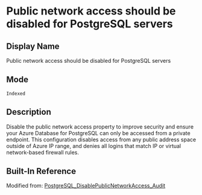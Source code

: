 # Public network access should be disabled for PostgreSQL servers

## Display Name

Public network access should be disabled for PostgreSQL servers

## Mode

`Indexed`

## Description

Disable the public network access property to improve security and ensure your Azure Database for PostgreSQL can only be accessed from a private endpoint. This configuration disables access from any public address space outside of Azure IP range, and denies all logins that match IP or virtual network-based firewall rules.

## Built-In Reference

Modified from: [PostgreSQL_DisablePublicNetworkAccess_Audit](https://github.com/Azure/azure-policy/blob/master/built-in-policies/policyDefinitions/SQL/PostgreSQL_DisablePublicNetworkAccess_Audit.json)
